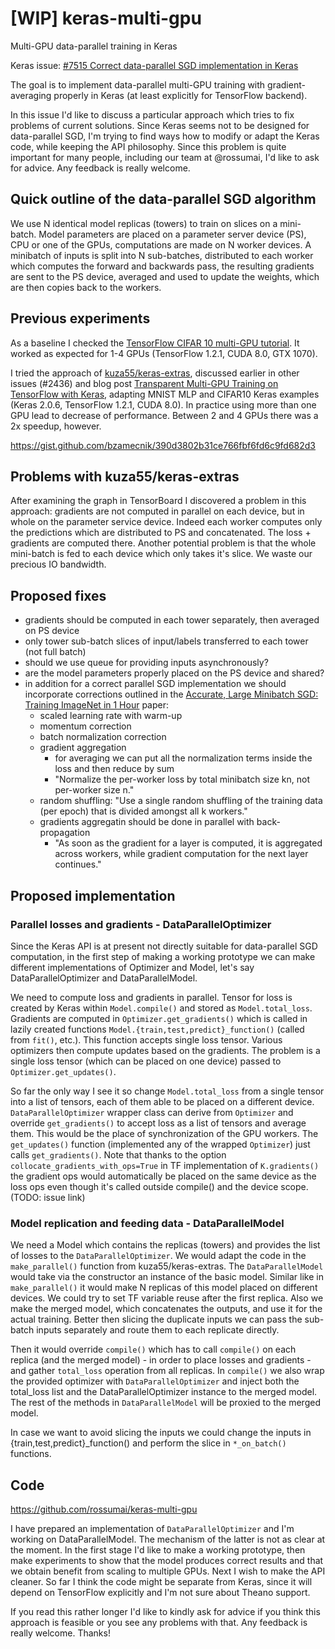 # [WIP] keras-multi-gpu

Multi-GPU data-parallel training in Keras

Keras issue: [#7515 Correct data-parallel SGD implementation in Keras](https://github.com/fchollet/keras/issues/7515)

The goal is to implement data-parallel multi-GPU training with gradient-averaging properly in Keras (at least explicitly for TensorFlow backend).

In this issue I'd like to discuss a particular approach which tries to fix problems of current solutions. Since Keras seems not to be designed for data-parallel SGD, I'm trying to find ways how to modify or adapt the Keras code, while keeping the API philosophy. Since this problem is quite important for  many people, including our team at @rossumai, I'd like to ask for advice. Any feedback is really welcome.

## Quick outline of the data-parallel SGD algorithm

We use N identical model replicas (towers) to train on slices on a mini-batch. Model parameters are placed on a parameter server device (PS), CPU or one of the GPUs, computations are made on N worker devices. A minibatch of inputs is split into N sub-batches, distributed to each worker which computes the forward and backwards pass, the resulting gradients are sent to the PS device, averaged and used to update the weights, which are then copies back to the workers.

## Previous experiments

As a baseline I checked the [TensorFlow CIFAR 10 multi-GPU tutorial](https://www.tensorflow.org/tutorials/deep_cnn#training_a_model_using_multiple_gpu_cards). It worked as expected for 1-4 GPUs (TensorFlow 1.2.1, CUDA 8.0, GTX 1070).

I tried the approach of [kuza55/keras-extras](https://github.com/kuza55/keras-extras), discussed earlier in other issues (#2436) and blog post [Transparent Multi-GPU Training on TensorFlow with Keras](https://medium.com/@kuza55/transparent-multi-gpu-training-on-tensorflow-with-keras-8b0016fd9012), adapting MNIST MLP and CIFAR10 Keras examples (Keras 2.0.6, TensorFlow 1.2.1, CUDA 8.0). In practice using more than one GPU lead to decrease of performance. Between 2 and 4 GPUs there was a 2x speedup, however.

https://gist.github.com/bzamecnik/390d3802b31ce766fbf6fd6c9fd682d3

## Problems with kuza55/keras-extras

After examining the graph in TensorBoard I discovered a problem in this approach: gradients are not computed in parallel on each device, but in whole on the parameter service device. Indeed each worker computes only the predictions which are distributed to PS and concatenated. The loss + gradients are computed there. Another potential problem is that the whole mini-batch is fed to each device which only takes it's slice. We waste our precious IO bandwidth.

## Proposed fixes

* gradients should be computed in each tower separately, then averaged on PS device
* only tower sub-batch slices of input/labels transferred to each tower (not full batch)
* should we use queue for providing inputs asynchronously?
* are the model parameters properly placed on the PS device and shared?
* in addition for a correct parallel SGD implementation we should incorporate corrections outlined in the [Accurate, Large Minibatch SGD: Training ImageNet in 1 Hour](https://arxiv.org/abs/1706.02677) paper:
    * scaled learning rate with warm-up
    * momentum correction
    * batch normalization correction
    * gradient aggregation
        * for averaging we can put all the normalization terms inside the loss and then reduce by sum
        * "Normalize the per-worker loss by total minibatch size kn, not per-worker size n."
    * random shuffling: "Use a single random shuffling of the training data (per epoch) that is divided amongst all k workers."
    * gradients aggregatin should be done in parallel with back-propagation
        * "As soon as the gradient for a layer is computed, it is aggregated across workers, while gradient computation for the next layer continues."

## Proposed implementation

### Parallel losses and gradients - DataParallelOptimizer

Since the Keras API is at present not directly suitable for data-parallel SGD computation, in the first step of making a working prototype we can make different implementations of Optimizer and Model, let's say DataParallelOptimizer and DataParallelModel.

We need to compute loss and gradients in parallel. Tensor for loss is created by Keras within `Model.compile()` and stored as `Model.total_loss`. Gradients are computed in `Optimizer.get_gradients()` which is called in lazily created functions `Model.{train,test,predict}_function()` (called from `fit()`, etc.). This function accepts single loss tensor. Various optimizers then compute updates based on the gradients. The problem is a single loss tensor (which can be placed on one device) passed to  `Optimizer.get_updates()`.

So far the only way I see it so change `Model.total_loss` from a single tensor into a list of tensors, each of them able to be placed on a different device.
`DataParallelOptimizer` wrapper class can derive from `Optimizer` and override `get_gradients()` to accept loss as a list of tensors and average them. This would be the place of synchronization of the GPU workers. The `get_updates()` function (implemented any of the wrapped `Optimizer`) just calls `get_gradients()`. Note that thanks to the option `collocate_gradients_with_ops=True` in TF implementation of `K.gradients()` the gradient ops would automatically be placed on the same device as the loss ops even though it's called outside compile() and the device scope. (TODO: issue link)

### Model replication and feeding data - DataParallelModel

We need a Model which contains the replicas (towers) and provides the list of losses to the `DataParallelOptimizer`. We would adapt the code in the `make_parallel()` function from kuza55/keras-extras. The `DataParallelModel` would take via the constructor an instance of the basic model. Similar like in `make_parallel()` it would make N replicas of this model placed on different devices. We could try to set TF variable reuse after the first replica. Also we make the merged model, which concatenates the outputs, and use it for the actual training. Better then slicing the duplicate inputs we can pass the sub-batch inputs separately and route them to each replicate directly.

Then it would override `compile()` which has to call `compile()` on each replica (and the merged model) - in order to place losses and gradients - and gather `total_loss` operation from all replicas. In `compile()` we also wrap the provided optimizer with `DataParallelOptimizer` and inject both the total_loss list and the DataParallelOptimizer instance to the merged model. The rest of the methods in `DataParallelModel` will be proxied to the merged model.

In case we want to avoid slicing the inputs we could change the inputs in {train,test,predict}_function() and perform the slice in `*_on_batch()` functions.

## Code

https://github.com/rossumai/keras-multi-gpu

I have prepared an implementation of `DataParallelOptimizer` and I'm working on DataParallelModel. The mechanism of the latter is not as clear at the moment. In the first stage I'd like to make a working prototype, then make experiments to show that the model produces correct results and that we obtain benefit from scaling to multiple GPUs. Next I wish to make the API cleaner. So far I think the code might be separate from Keras, since it will depend on TensorFlow explicitly and I'm not sure about Theano support.

If you read this rather longer I'd like to kindly ask for advice if you think this approach is feasible or you see any problems with that. Any feedback is really welcome. Thanks!
